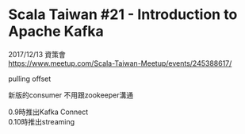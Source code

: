 # Scala Taiwan #21 - Introduction to Apache Kafka
2017/12/13 資策會  
https://www.meetup.com/Scala-Taiwan-Meetup/events/245388617/  
  
pulling offset  
  
新版的consumer 不用跟zookeeper溝通  
  
0.9時推出Kafka Connect  
0.10時推出streaming  